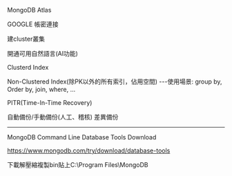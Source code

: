 MongoDB Atlas

GOOGLE 帳密連接

建cluster叢集

開通可用自然語言(AI功能)

Clusterd Index

Non-Clustered Index(除PK以外的所有索引，佔用空間)
---使用場景: group by, Order by, join, where, ...

PITR(Time-In-Time Recovery)

自動備份/手動備份(人工、稽核) 差異備份

---------------------------------------------------

MongoDB Command Line Database Tools Download

https://www.mongodb.com/try/download/database-tools

下載解壓縮複製bin貼上C:\Program Files\MongoDB

